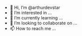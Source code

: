 - 👋 Hi, I’m @arthurdevstar
- 👀 I’m interested in ...
- 🌱 I’m currently learning ...
- 💞️ I’m looking to collaborate on ...
- 📫 How to reach me ...

<!---
arthurdevstar/arthurdevstar is a ✨ special ✨ repository because its `README.md` (this file) appears on your GitHub profile.
You can click the Preview link to take a look at your changes.
--->
